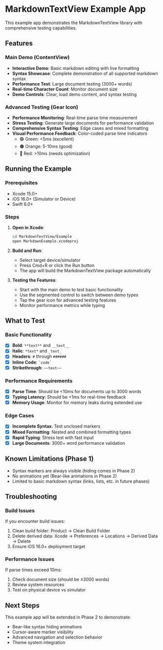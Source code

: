 # MarkdownTextView Example App

This example app demonstrates the MarkdownTextView library with comprehensive testing capabilities.

## Features

### Main Demo (ContentView)
- **Interactive Demo**: Basic markdown editing with live formatting
- **Syntax Showcase**: Complete demonstration of all supported markdown syntax
- **Performance Test**: Large document testing (3000+ words)
- **Real-time Character Count**: Monitor document size
- **Demo Controls**: Clear, load demo content, and syntax testing

### Advanced Testing (Gear Icon)
- **Performance Monitoring**: Real-time parse time measurement
- **Stress Testing**: Generate large documents for performance validation
- **Comprehensive Syntax Testing**: Edge cases and mixed formatting
- **Visual Performance Feedback**: Color-coded parse time indicators
  - 🟢 Green: <5ms (excellent)
  - 🟠 Orange: 5-10ms (good)
  - 🔴 Red: >10ms (needs optimization)

## Running the Example

### Prerequisites
- Xcode 15.0+
- iOS 16.0+ (Simulator or Device)
- Swift 6.0+

### Steps
1. **Open in Xcode**:
   ```bash
   cd MarkdownTextView/Example
   open MarkdownExample.xcodeproj
   ```

2. **Build and Run**:
   - Select target device/simulator
   - Press Cmd+R or click the Run button
   - The app will build the MarkdownTextView package automatically

3. **Testing the Features**:
   - Start with the main demo to test basic functionality
   - Use the segmented control to switch between demo types
   - Tap the gear icon for advanced testing features
   - Monitor performance metrics while typing

## What to Test

### Basic Functionality
- [x] **Bold**: `**text**` and `__text__`
- [x] **Italic**: `*text*` and `_text_`
- [x] **Headers**: `#` through `######`
- [x] **Inline Code**: `` `code` ``
- [x] **Strikethrough**: `~~text~~`

### Performance Requirements
- [x] **Parse Time**: Should be <10ms for documents up to 3000 words
- [x] **Typing Latency**: Should be <1ms for real-time feedback
- [x] **Memory Usage**: Monitor for memory leaks during extended use

### Edge Cases
- [x] **Incomplete Syntax**: Test unclosed markers
- [x] **Mixed Formatting**: Nested and combined formatting types
- [x] **Rapid Typing**: Stress test with fast input
- [x] **Large Documents**: 3000+ word performance validation

## Known Limitations (Phase 1)
- Syntax markers are always visible (hiding comes in Phase 2)
- No animations yet (Bear-like animations in Phase 2)
- Limited to basic markdown syntax (links, lists, etc. in future phases)

## Troubleshooting

### Build Issues
If you encounter build issues:
1. Clean build folder: Product → Clean Build Folder
2. Delete derived data: Xcode → Preferences → Locations → Derived Data → Delete
3. Ensure iOS 16.0+ deployment target

### Performance Issues
If parse times exceed 10ms:
1. Check document size (should be ≤3000 words)
2. Review system resources
3. Test on physical device vs simulator

## Next Steps
This example app will be extended in Phase 2 to demonstrate:
- Bear-like syntax hiding animations
- Cursor-aware marker visibility
- Advanced navigation and selection behavior
- Theme system integration